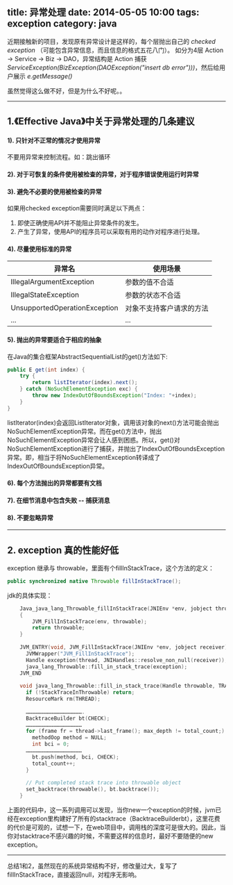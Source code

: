 title: 异常处理
date: 2014-05-05 10:00
tags: exception
category: java
---

近期接触新的项目，发现原有异常设计是这样的，每个层抛出自己的 *checked exception* （可能包含异常信息，而且信息的格式五花八门）。
如分为4层 Action -> Service -> Biz -> DAO，异常结构是 Action 捕获 *ServiceException(BizException(DAOException("insert db error")))*，然后给用户展示 *e.getMessage()*

虽然觉得这么做不好，但是为什么不好呢。。

---

## 1.《Effective Java》中关于异常处理的几条建议
#### 1). 只针对不正常的情况才使用异常
不要用异常来控制流程。如：跳出循环 
#### 2). 对于可恢复的条件使用被检查的异常，对于程序错误使用运行时异常
#### 3). 避免不必要的使用被检查的异常
如果用checked exception需要同时满足以下两点：
1. 即使正确使用API并不能阻止异常条件的发生。
2. 产生了异常，使用API的程序员可以采取有用的动作对程序进行处理。
#### 4). 尽量使用标准的异常
|异常名|使用场景|
|----|----|
|IllegalArgumentException|参数的值不合适|
|IllegalStateException|参数的状态不合适|
|UnsupportedOperationException|对象不支持客户请求的方法|
|...|...|
#### 5). 抛出的异常要适合于相应的抽象
在Java的集合框架AbstractSequentialList的get()方法如下:

```java
public E get(int index) {
    try {
        return listIterator(index).next();
    } catch (NoSuchElementException exc) {
        throw new IndexOutOfBoundsException("Index: "+index);
    }
}
```
listIterator(index)会返回ListIterator对象，调用该对象的next()方法可能会抛出NoSuchElementException异常。而在get()方法中，抛出NoSuchElementException异常会让人感到困惑。所以，get()对NoSuchElementException进行了捕获，并抛出了IndexOutOfBoundsException异常。即，相当于将NoSuchElementException转译成了IndexOutOfBoundsException异常。
#### 6). 每个方法抛出的异常都要有文档
#### 7). 在细节消息中包含失败 -- 捕获消息
#### 8). 不要忽略异常

---

## 2. exception 真的性能好低

exception 继承与 throwable，里面有个fillInStackTrace，这个方法的定义：

```java
public synchronized native Throwable fillInStackTrace();   
```

jdk的具体实现：

```c
    Java_java_lang_Throwable_fillInStackTrace(JNIEnv *env, jobject throwable)  
    {  
        JVM_FillInStackTrace(env, throwable);  
        return throwable;  
    }  
      
    JVM_ENTRY(void, JVM_FillInStackTrace(JNIEnv *env, jobject receiver))  
      JVMWrapper("JVM_FillInStackTrace");  
      Handle exception(thread, JNIHandles::resolve_non_null(receiver));  
      java_lang_Throwable::fill_in_stack_trace(exception);  
    JVM_END  
      
    void java_lang_Throwable::fill_in_stack_trace(Handle throwable, TRAPS) {  
      if (!StackTraceInThrowable) return;  
      ResourceMark rm(THREAD);  
      
      ……………………………………………….  
      BacktraceBuilder bt(CHECK);  
      ………………………………………………  
      for (frame fr = thread->last_frame(); max_depth != total_count;) {  
        methodOop method = NULL;  
        int bci = 0;  
      ………………………………………………  
        bt.push(method, bci, CHECK);  
        total_count++;  
      }  
      
      // Put completed stack trace into throwable object  
      set_backtrace(throwable(), bt.backtrace());  
    }  
```

上面的代码中，这一系列调用可以发现，当你new一个exception的时候，jvm已经在exception里构建好了所有的stacktrace（BacktraceBuilderbt），这里花费的代价是可观的，试想一下，在web项目中，调用栈的深度可是很大的。因此，当你对stacktrace不感兴趣的时候，不需要这样的信息时，最好不要随便的new exception。

---

总结1和2，虽然现在的系统异常结构不好，修改量过大，复写了fillInStackTrace，直接返回null，对程序无影响。